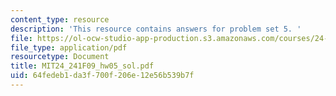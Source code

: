 ```yaml
---
content_type: resource
description: 'This resource contains answers for problem set 5. '
file: https://ol-ocw-studio-app-production.s3.amazonaws.com/courses/24-241-logic-i-fall-2009/64fedeb1da3f700f206e12e56b539b7f_MIT24_241F09_hw05_sol.pdf
file_type: application/pdf
resourcetype: Document
title: MIT24_241F09_hw05_sol.pdf
uid: 64fedeb1-da3f-700f-206e-12e56b539b7f
---
```

